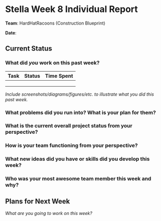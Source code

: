 # Stella Week 8 Individual Report

**Team**: HardHatRacoons (Construction Blueprint)

**Date**: 

## Current Status

### What did _you_ work on this past week?

| Task | Status | Time Spent | 
| ---- | ------ | ---------- |
|      |        |            |
|      |        |            |
|      |        |            |

*Include screenshots/diagrams/figures/etc. to illustrate what you did this past week.*

### What problems did you run into? What is your plan for them?



### What is the current overall project status from your perspective? 



### How is your team functioning from your perspective?



### What new ideas did you have or skills did you develop this week?



### Who was your most awesome team member this week and why?



## Plans for Next Week

*What are you going to work on this week?*